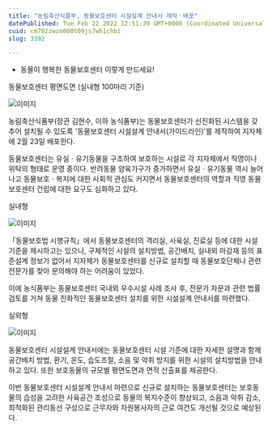 ```yaml
---
title: "농림축산식품부, 동물보호센터 시설설계 안내서 제작ㆍ배포"
datePublished: Tue Feb 22 2022 12:51:39 GMT+0000 (Coordinated Universal Time)
cuid: cm702zwzm000t09js7wh1chbi
slug: 3392

---
```



- 동물이 행복한 동물보호센터 이렇게 만드세요!

동물보호센터 평면도면 (실내형 100마리 기준)

![이미지](https://cdn.hashnode.com/res/hashnode/image/upload/v1739254115437/926fc598-4c23-4a8c-acea-d4fd8638f522.png)

농림축산식품부(장관 김현수, 이하 농식품부)는 동물보호센터가 선진화된 시스템을 갖추어 설치될 수 있도록 '동물보호센터 시설설계 안내서(가이드라인)'를 제작하여 지자체에 2월 23일 배포한다.

동물보호센터는 유실ㆍ유기동물을 구조하여 보호하는 시설로 각 지자체에서 직영이나 위탁의 형태로 운영 중이다. 반려동물 양육가구가 증가하면서 유실ㆍ유기동물 역시 늘어나고 동물보호ㆍ복지에 대한 사회적 관심도 커지면서 동물보호센터의 역할과 직영 동물보호센터 건립에 대한 요구도 심화하고 있다.

실내형

![이미지](https://cdn.hashnode.com/res/hashnode/image/upload/v1739254117209/9832c311-e78f-4642-adb8-e4f14d2d3544.png)

「동물보호법 시행규칙」에서 동물보호센터의 격리실, 사육실, 진료실 등에 대한 시설기준을 제시하고는 있으나, 구체적인 시설의 설치방법, 공간배치, 실내외 마감재 등의 표준설계 정보가 없어서 지자체가 동물보호센터를 신규로 설치할 때 동물보호단체나 관련 전문가를 찾아 문의해야 하는 어려움이 있었다.

이에 농식품부는 동물보호센터 국내외 우수시설 사례 조사 후, 전문가 자문과 관련 법률 검토를 거쳐 동물 친화적인 동물보호센터 설치를 위한 시설설계 안내서를 마련했다.

실외형

![이미지](https://cdn.hashnode.com/res/hashnode/image/upload/v1739254119627/7b890704-05b7-4836-824f-f4994cf8750a.png)

동물보호센터 시설설계 안내서에는 동물보호센터 시설 기준에 대한 자세한 설명과 함께 공간배치 방법, 환기, 온도, 습도조절, 소음 및 악취 방지를 위한 시설의 설치방법을 안내하고 있다. 또한 보호동물의 규모별 평면도면과 면적 산출표를 제공한다.

이번 동물보호센터 시설설계 안내서 마련으로 신규로 설치하는 동물보호센터는 보호동물의 습성을 고려한 사육공간 조성으로 동물의 복지수준이 향상되고, 소음과 악취 감소, 최적화된 관리동선 구성으로 근무자와 자원봉사자의 근로 여건도 개선될 것으로 예상된다.